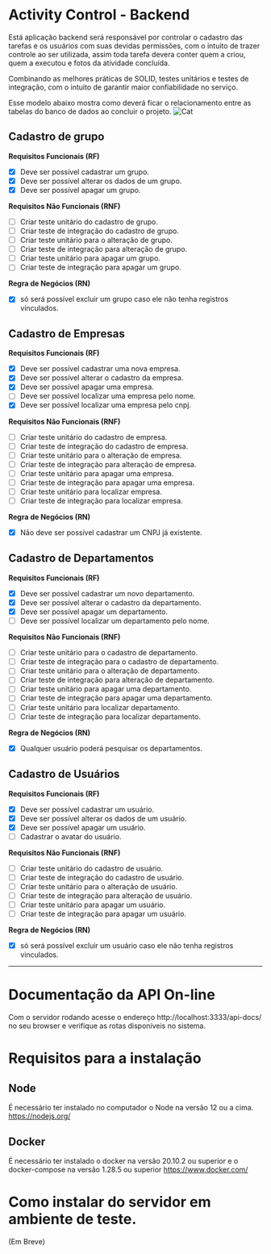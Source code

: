 # Activity Control - Backend
Está aplicação backend será responsável por controlar o cadastro das tarefas e os usuários com suas devidas permissões, com o intuito de trazer controle ao ser utilizada, assim toda tarefa devera conter quem a criou, quem a executou e fotos da atividade concluída.

Combinando as melhores práticas de SOLID, testes unitários e testes de integração, com o intuito de garantir maior confiabilidade no serviço.

Esse modelo abaixo mostra como deverá ficar o relacionamento entre as tabelas do banco de dados ao concluir o projeto.
![Cat](https://raw.githubusercontent.com/fhtozetto/ActivityControl-Backend/master/data_model.png)

## Cadastro de grupo
**Requisitos Funcionais (RF)**
- [x] Deve ser possível cadastrar um grupo.
- [x] Deve ser possível alterar os dados de um grupo.
- [x] Deve ser possível apagar um grupo. 

**Requisitos Não Funcionais (RNF)**
- [ ] Criar teste unitário do cadastro de grupo.
- [ ] Criar teste de integração do cadastro de grupo.
- [ ] Criar teste unitário para o alteração de grupo.
- [ ] Criar teste de integração para alteração de grupo.
- [ ] Criar teste unitário para apagar um grupo.
- [ ] Criar teste de integração para apagar um grupo.

**Regra de Negócios (RN)**
- [x] só será possível excluir um grupo caso ele não tenha registros vinculados.

## Cadastro de Empresas
**Requisitos Funcionais (RF)**
- [x] Deve ser possível cadastrar uma nova empresa.
- [x] Deve ser possível alterar o cadastro da empresa.
- [x] Deve ser possível apagar uma empresa. 
- [ ] Deve ser possível localizar uma empresa pelo nome.
- [x] Deve ser possível localizar uma empresa pelo cnpj.

**Requisitos Não Funcionais (RNF)**
- [ ] Criar teste unitário do cadastro de empresa.
- [ ] Criar teste de integração do cadastro de empresa.
- [ ] Criar teste unitário para o alteração de empresa.
- [ ] Criar teste de integração para alteração de empresa.
- [ ] Criar teste unitário para apagar uma empresa.
- [ ] Criar teste de integração para apagar uma empresa.
- [ ] Criar teste unitário para localizar empresa.
- [ ] Criar teste de integração para localizar empresa.

**Regra de Negócios (RN)**
- [x] Não deve ser possível cadastrar um CNPJ já existente.

## Cadastro de Departamentos
**Requisitos Funcionais (RF)**
- [x] Deve ser possível cadastrar um novo departamento.
- [x] Deve ser possível alterar o cadastro da departamento.
- [X] Deve ser possível apagar um departamento.
- [ ] Deve ser possível localizar um departamento pelo nome.

**Requisitos Não Funcionais (RNF)**
- [ ] Criar teste unitário para o cadastro de departamento.
- [ ] Criar teste de integração para o cadastro de departamento.
- [ ] Criar teste unitário para o alteração de departamento.
- [ ] Criar teste de integração para alteração de departamento.
- [ ] Criar teste unitário para apagar uma departamento.
- [ ] Criar teste de integração para apagar uma departamento.
- [ ] Criar teste unitário para localizar departamento.
- [ ] Criar teste de integração para localizar departamento.

**Regra de Negócios (RN)**
- [x] Qualquer usuário poderá pesquisar os departamentos. 

## Cadastro de Usuários
**Requisitos Funcionais (RF)**
- [x] Deve ser possível cadastrar um usuário.
- [x] Deve ser possível alterar os dados de um usuário.
- [x] Deve ser possível apagar um usuário.
- [ ] Cadastrar o avatar do usuário.

**Requisitos Não Funcionais (RNF)**
- [ ] Criar teste unitário do cadastro de usuário.
- [ ] Criar teste de integração do cadastro de usuário.
- [ ] Criar teste unitário para o alteração de usuário.
- [ ] Criar teste de integração para alteração de usuário.
- [ ] Criar teste unitário para apagar um usuário.
- [ ] Criar teste de integração para apagar um usuário.

**Regra de Negócios (RN)**
- [x] só será possível excluir um usuário caso ele não tenha registros vinculados.


---

# Documentação da API On-line
Com o servidor rodando acesse o endereço http://localhost:3333/api-docs/ no seu browser e verifique as rotas disponíveis no sistema.

# Requisitos para a instalação
## Node
É necessário ter instalado no computador o Node na versão 12 ou a cima. https://nodejs.org/

## Docker
É necessário ter instalado o docker na versão 20.10.2 ou superior e o docker-compose na versão 1.28.5 ou superior https://www.docker.com/

# Como instalar do servidor em ambiente de teste.
(Em Breve)